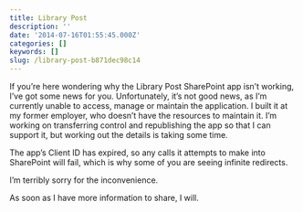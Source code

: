 ```yaml
---
title: Library Post
description: ''
date: '2014-07-16T01:55:45.000Z'
categories: []
keywords: []
slug: /library-post-b871dec98c14
---
```


If you’re here wondering why the Library Post SharePoint app isn’t working, I’ve got some news for you. Unfortunately, it’s not good news, as I’m currently unable to access, manage or maintain the application. I built it at my former employer, who doesn’t have the resources to maintain it. I’m working on transferring control and republishing the app so that I can support it, but working out the details is taking some time.

The app’s Client ID has expired, so any calls it attempts to make into SharePoint will fail, which is why some of you are seeing infinite redirects.

I’m terribly sorry for the inconvenience.

As soon as I have more information to share, I will.
